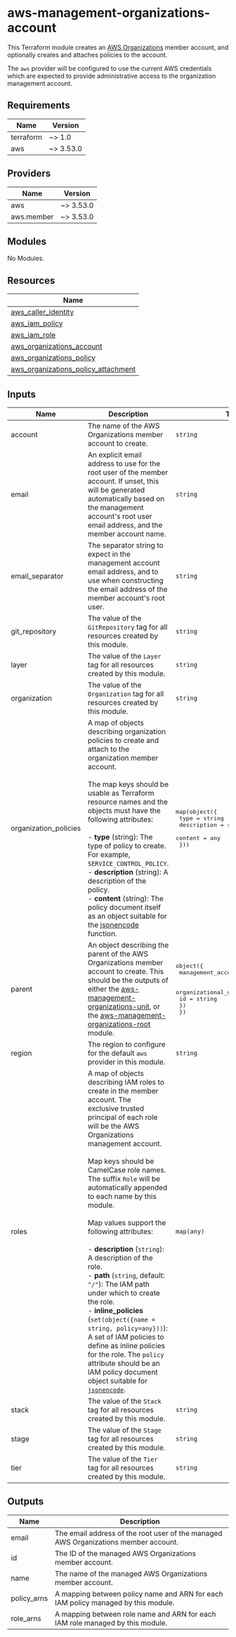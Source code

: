 # aws-management-organizations-account

This Terraform module creates an
[AWS Organizations](https://aws.amazon.com/organizations/)
member account, and optionally creates and attaches policies to the account.

The `aws` provider will be configured to use the current AWS credentials which
are expected to provide administrative access to the organization management
account.

<!-- BEGIN_TF_DOCS -->
## Requirements

| Name | Version |
|------|---------|
| terraform | ~> 1.0 |
| aws | ~> 3.53.0 |

## Providers

| Name | Version |
|------|---------|
| aws | ~> 3.53.0 |
| aws.member | ~> 3.53.0 |

## Modules

No Modules.

## Resources

| Name |
|------|
| [aws_caller_identity](https://registry.terraform.io/providers/hashicorp/aws/latest/docs/data-sources/caller_identity) |
| [aws_iam_policy](https://registry.terraform.io/providers/hashicorp/aws/latest/docs/resources/iam_policy) |
| [aws_iam_role](https://registry.terraform.io/providers/hashicorp/aws/latest/docs/resources/iam_role) |
| [aws_organizations_account](https://registry.terraform.io/providers/hashicorp/aws/latest/docs/resources/organizations_account) |
| [aws_organizations_policy](https://registry.terraform.io/providers/hashicorp/aws/latest/docs/resources/organizations_policy) |
| [aws_organizations_policy_attachment](https://registry.terraform.io/providers/hashicorp/aws/latest/docs/resources/organizations_policy_attachment) |

## Inputs

| Name | Description | Type | Default | Required |
|------|-------------|------|---------|:--------:|
| account | The name of the AWS Organizations member account to create. | `string` | n/a | yes |
| email | An explicit email address to use for the root user of the member account. If unset, this will be generated automatically based on the management account's root user email address, and the member account name. | `string` | `""` | no |
| email\_separator | The separator string to expect in the management account email address, and to use when constructing the email address of the member account's root user. | `string` | `"+"` | no |
| git\_repository | The value of the `GitRepository` tag for all resources created by this module. | `string` | n/a | yes |
| layer | The value of the `Layer` tag for all resources created by this module. | `string` | n/a | yes |
| organization | The value of the `Organization` tag for all resources created by this module. | `string` | n/a | yes |
| organization\_policies | A map of objects describing organization policies to create and attach to the organization member account.<br><br>The map keys should be usable as Terraform resource names and the objects must have the following attributes:<br><br>- **type** (string): The type of policy to create. For example, `SERVICE_CONTROL_POLICY`.<br>- **description** (string): A description of the policy.<br>- **content** (string): The policy document itself as an object suitable for the [jsonencode](https://www.terraform.io/docs/language/functions/jsonencode.html) function. | <pre>map(object({<br>    type        = string<br>    description = string<br>    content     = any<br>  }))</pre> | `{}` | no |
| parent | An object describing the parent of the AWS Organizations member account to create. This should be the outputs of either the [aws-management-organizations-unit](../aws-management-organizations-unit), or the [aws-management-organizations-root](../aws-management-organizations-root) module. | <pre>object({<br>    management_account_email = string<br><br>    organizational_unit = object({<br>      id = string<br>    })<br>  })</pre> | n/a | yes |
| region | The region to configure for the default `aws` provider in this module. | `string` | n/a | yes |
| roles | A map of objects describing IAM roles to create in the member account. The<br>exclusive trusted principal of each role will be the AWS Organizations<br>management account.<br><br>Map keys should be CamelCase role names. The suffix `Role` will be automatically appended to each name by this module.<br><br>Map values support the following attributes:<br><br>- **description** (`string`): A description of the role.<br>- **path** (`string`, default: `"/"`): The IAM path under which to create the role.<br>- **inline\_policies** (`set(object({name = string, policy=any}))`): A set of IAM policies to define as inline policies for the role. The `policy` attribute should be an IAM policy document object suitable for [`jsonencode`](https://www.terraform.io/docs/language/functions/jsonencode.html). | `map(any)` | `{}` | no |
| stack | The value of the `Stack` tag for all resources created by this module. | `string` | n/a | yes |
| stage | The value of the `Stage` tag for all resources created by this module. | `string` | n/a | yes |
| tier | The value of the `Tier` tag for all resources created by this module. | `string` | n/a | yes |

## Outputs

| Name | Description |
|------|-------------|
| email | The email address of the root user of the managed AWS Organizations member account. |
| id | The ID of the managed AWS Organizations member account. |
| name | The name of the managed AWS Organizations member account. |
| policy\_arns | A mapping between policy name and ARN for each IAM policy managed by this module. |
| role\_arns | A mapping between role name and ARN for each IAM role managed by this module. |

<!-- END_TF_DOCS -->

